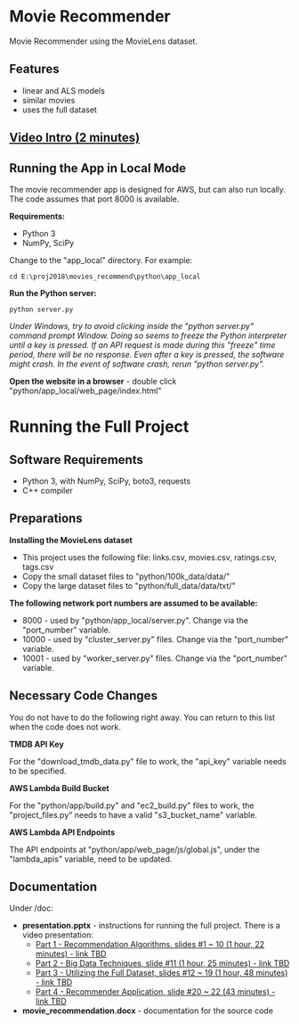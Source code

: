 # Movie Recommender
Movie Recommender using the MovieLens dataset.

## Features
* linear and ALS models
* similar movies
* uses the full dataset

## [Video Intro (2 minutes)](https://youtu.be/4ZKTAM-SEpY)

## Running the App in Local Mode
The movie recommender app is designed for AWS, but can also run locally. The code assumes that port 8000 is available.

**Requirements:**
* Python 3
* NumPy, SciPy

Change to the "app_local" directory. For example:

    cd E:\proj2018\movies_recommend\python\app_local

**Run the Python server:**

    python server.py
    
*Under Windows, try to avoid clicking inside the "python server.py" command prompt Window. Doing so seems to freeze the Python interpreter until a key is pressed. If an API request is made during this "freeze" time period, there will be no response. Even after a key is pressed, the software might crash. In the event of software crash, rerun "python server.py".*

**Open the website in a browser** - double click "python/app_local/web_page/index.html"


# Running the Full Project

## Software Requirements
* Python 3, with NumPy, SciPy, boto3, requests
* C++ compiler

## Preparations
**Installing the MovieLens dataset**

* This project uses the following file: links.csv, movies.csv, ratings.csv, tags.csv
* Copy the small dataset files to "python/100k_data/data/"
* Copy the large dataset files to "python/full_data/data/txt/"

**The following network port numbers are assumed to be available:**

* 8000 - used by "python/app_local/server.py". Change via the "port_number" variable.
* 10000 - used by "cluster_server.py" files. Change via the "port_number" variable.
* 10001 - used by "worker_server.py" files. Change via the "port_number" variable.

## Necessary Code Changes

You do not have to do the following right away. You can return to this list when the code does not work.

**TMDB API Key**

For the "download_tmdb_data.py" file to work, the "api_key" variable needs to be specified.

**AWS Lambda Build Bucket**

For the "python/app/build.py" and "ec2_build.py" files to work, the "project_files.py" needs to have a valid "s3_bucket_name" variable.

**AWS Lambda API Endpoints**

The API endpoints at "python/app/web_page/js/global.js", under the "lambda_apis" variable, need to be updated.


## Documentation
Under /doc:
* **presentation.pptx** - instructions for running the full project. There is a video presentation:
    * [Part 1 - Recommendation Algorithms, slides #1 ~ 10 (1 hour, 22 minutes) - link TBD](https://youtu.be/4ZKTAM-SEpY)
    * [Part 2 - Big Data Techniques, slide #11 (1 hour, 25 minutes) - link TBD](https://youtu.be/4ZKTAM-SEpY)
    * [Part 3 - Utilizing the Full Dataset, slides #12 ~ 19 (1 hour, 48 minutes) - link TBD](https://youtu.be/4ZKTAM-SEpY)
    * [Part 4 - Recommender Application, slide #20 ~ 22 (43 minutes) - link TBD](https://youtu.be/4ZKTAM-SEpY)
* **movie_recommendation.docx** - documentation for the source code






